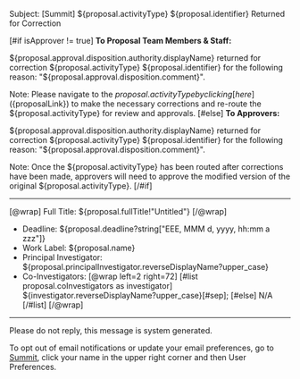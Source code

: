 Subject: [Summit] ${proposal.activityType} ${proposal.identifier} Returned for Correction

[#if isApprover != true]
**To Proposal Team Members & Staff:**

${proposal.approval.disposition.authority.displayName} returned for correction ${proposal.activityType} ${proposal.identifier} for the following reason: "${proposal.approval.disposition.comment}".

Note: Please navigate to the ${proposal.activityType} by clicking [here](${proposalLink}) to make the necessary corrections and re-route the ${proposal.activityType} for review and approvals.
[#else]
**To Approvers:**

${proposal.approval.disposition.authority.displayName} returned for correction ${proposal.activityType} ${proposal.identifier} for the following reason: "${proposal.approval.disposition.comment}".

Note: Once the ${proposal.activityType} has been routed after corrections have been made, approvers will need to approve the modified version of the original ${proposal.activityType}.
[/#if]

------------------------------------------------------------------------
[@wrap]
Full Title: ${proposal.fullTitle!"Untitled"}
[/@wrap]

* Deadline: ${proposal.deadline?string["EEE, MMM d, yyyy, hh:mm a zzz"]}
* Work Label: ${proposal.name}
* Principal Investigator: ${proposal.principalInvestigator.reverseDisplayName?upper_case}
* Co-Investigators:
  [@wrap left=2 right=72]
  [#list proposal.coInvestigators as investigator]
  ${investigator.reverseDisplayName?upper_case}[#sep];
  [#else] N/A
  [/#list]
  [/@wrap]

------------------------------------------------------------------------
Please do not reply, this message is system generated.

To opt out of email notifications or update your email preferences, go to [Summit](summit.vt.edu), click your name in the upper right corner and then User Preferences.
